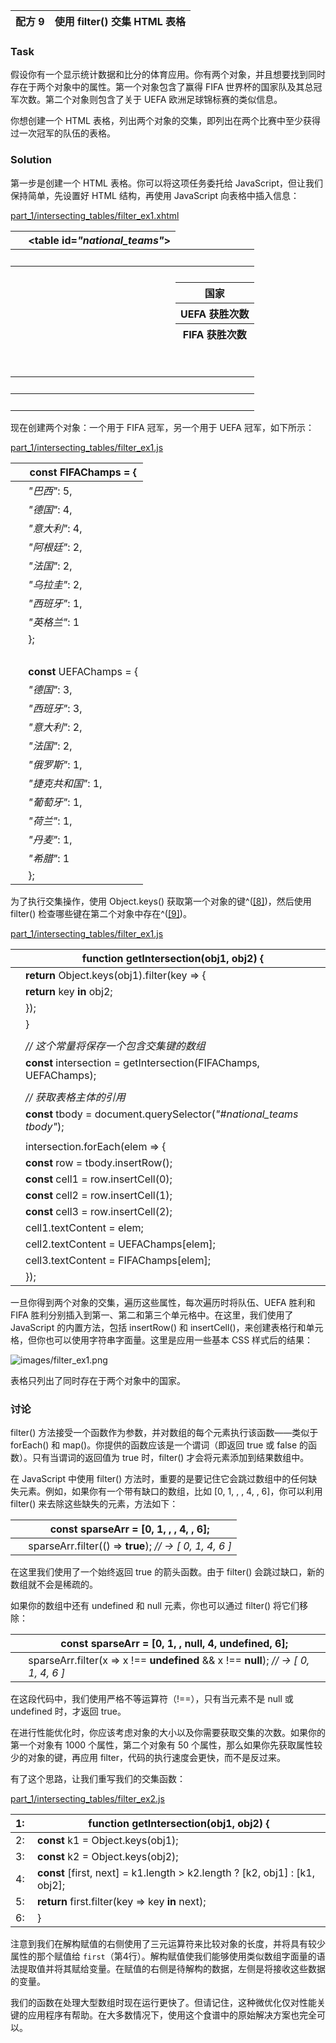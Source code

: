 | 配方 9 | 使用 filter() 交集 HTML 表格 |
| --- | --- |

### Task

假设你有一个显示统计数据和比分的体育应用。你有两个对象，并且想要找到同时存在于两个对象中的属性。第一个对象包含了赢得 FIFA 世界杯的国家队及其总冠军次数。第二个对象则包含了关于 UEFA 欧洲足球锦标赛的类似信息。

你想创建一个 HTML 表格，列出两个对象的交集，即列出在两个比赛中至少获得过一次冠军的队伍的表格。

### Solution

第一步是创建一个 HTML 表格。你可以将这项任务委托给 JavaScript，但让我们保持简单，先设置好 HTML 结构，再使用 JavaScript 向表格中插入信息：

[part_1/intersecting_tables/filter_ex1.xhtml](http://media.pragprog.com/titles/fkjavascript/code/part_1/intersecting_tables/filter_ex1.xhtml)

|   | <table id=*"national_teams"*> |
| --- | --- |
|   | <thead> |
|   | <tr> |
|   | <th>国家</th> |
|   | <th>UEFA 获胜次数</th> |
|   | <th>FIFA 获胜次数</th> |
|   | </tr> |
|   | </thead> |
|   | <tbody></tbody> |
|   | </table> |

现在创建两个对象：一个用于 FIFA 冠军，另一个用于 UEFA 冠军，如下所示：

[part_1/intersecting_tables/filter_ex1.js](http://media.pragprog.com/titles/fkjavascript/code/part_1/intersecting_tables/filter_ex1.js)

|   | **const** FIFAChamps = { |
| --- | --- |
|   | *"巴西"*: 5, |
|   | *"德国"*: 4, |
|   | *"意大利"*: 4, |
|   | *"阿根廷"*: 2, |
|   | *"法国"*: 2, |
|   | *"乌拉圭"*: 2, |
|   | *"西班牙"*: 1, |
|   | *"英格兰"*: 1 |
|   | }; |
|   |  |
|   | **const** UEFAChamps = { |
|   | *"德国"*: 3, |
|   | *"西班牙"*: 3, |
|   | *"意大利"*: 2, |
|   | *"法国"*: 2, |
|   | *"俄罗斯"*: 1, |
|   | *"捷克共和国"*: 1, |
|   | *"葡萄牙"*: 1, |
|   | *"荷兰"*: 1, |
|   | *"丹麦"*: 1, |
|   | *"希腊"*: 1 |
|   | }; |

为了执行交集操作，使用 Object.keys() 获取第一个对象的键^([[8]](f_0032.xhtml#FOOTNOTE-8))，然后使用 filter() 检查哪些键在第二个对象中存在^([[9]](f_0032.xhtml#FOOTNOTE-9))。

[part_1/intersecting_tables/filter_ex1.js](http://media.pragprog.com/titles/fkjavascript/code/part_1/intersecting_tables/filter_ex1.js)

|   | **function** getIntersection(obj1, obj2) { |
| --- | --- |
|   | **return** Object.keys(obj1).filter(key => { |
|   | **return** key **in** obj2; |
|   | }); |
|   | } |
|   |  |
|   | *// 这个常量将保存一个包含交集键的数组* |
|   | **const** intersection = getIntersection(FIFAChamps, UEFAChamps); |
|   |  |
|   | *// 获取表格主体的引用* |
|   | **const** tbody = document.querySelector(*"#national_teams tbody"*); |
|   |  |
|   | intersection.forEach(elem => { |
|   | **const** row = tbody.insertRow(); |
|   | **const** cell1 = row.insertCell(0); |
|   | **const** cell2 = row.insertCell(1); |
|   | **const** cell3 = row.insertCell(2); |
|   | cell1.textContent = elem; |
|   | cell2.textContent = UEFAChamps[elem]; |
|   | cell3.textContent = FIFAChamps[elem]; |
|   | }); |

一旦你得到两个对象的交集，遍历这些属性，每次遍历时将队伍、UEFA 胜利和 FIFA 胜利分别插入到第一、第二和第三个单元格中。在这里，我们使用了 JavaScript 的内置方法，包括 insertRow() 和 insertCell()，来创建表格行和单元格，但你也可以使用字符串字面量。这里是应用一些基本 CSS 样式后的结果：

![images/filter_ex1.png](images/filter_ex1.png)

表格只列出了同时存在于两个对象中的国家。

### 讨论

filter() 方法接受一个函数作为参数，并对数组的每个元素执行该函数——类似于 forEach() 和 map()。你提供的函数应该是一个谓词（即返回 true 或 false 的函数）。只有当谓词的返回值为 true 时，filter() 才会将元素添加到结果数组中。

在 JavaScript 中使用 filter() 方法时，重要的是要记住它会跳过数组中的任何缺失元素。例如，如果你有一个带有缺口的数组，比如 [0, 1, , , 4, , 6]，你可以利用 filter() 来去除这些缺失的元素，方法如下：

|   | **const** sparseArr = [0, 1, , , 4, , 6]; |
| --- | --- |
|   | sparseArr.filter(() => **true**); *// → [ 0, 1, 4, 6 ]* |

在这里我们使用了一个始终返回 true 的箭头函数。由于 filter() 会跳过缺口，新的数组就不会是稀疏的。

如果你的数组中还有 undefined 和 null 元素，你也可以通过 filter() 将它们移除：

|   | **const** sparseArr = [0, 1, , **null**, 4, **undefined**, 6]; |
| --- | --- |
|   | sparseArr.filter(x => x !== **undefined** && x !== **null**); *// → [ 0, 1, 4, 6 ]* |

在这段代码中，我们使用严格不等运算符（!==），只有当元素不是 null 或 undefined 时，才返回 true。

在进行性能优化时，你应该考虑对象的大小以及你需要获取交集的次数。如果你的第一个对象有 1000 个属性，第二个对象有 50 个属性，那么如果你先获取属性较少的对象的键，再应用 filter，代码的执行速度会更快，而不是反过来。

有了这个思路，让我们重写我们的交集函数：

[part_1/intersecting_tables/filter_ex2.js](http://media.pragprog.com/titles/fkjavascript/code/part_1/intersecting_tables/filter_ex2.js)

| 1:  | **function** getIntersection(obj1, obj2) { |
| --- | --- |
| 2:  | **const** k1 = Object.keys(obj1); |
| 3:  | **const** k2 = Object.keys(obj2); |
| 4:  | **const** [first, next] = k1.length > k2.length ? [k2, obj1] : [k1, obj2]; |
| 5:  | **return** first.filter(key => key **in** next); |
| 6:  | } |

注意到我们在解构赋值的右侧使用了三元运算符来比较对象的长度，并将具有较少属性的那个赋值给 `first`（第4行）。解构赋值使我们能够使用类似数组字面量的语法提取值并将其赋给变量。在赋值的右侧是待解构的数据，左侧是将接收这些数据的变量。

我们的函数在处理大型数组时现在运行更快了。但请记住，这种微优化仅对性能关键的应用程序有帮助。在大多数情况下，使用这个食谱中的原始解决方案也完全可以。
